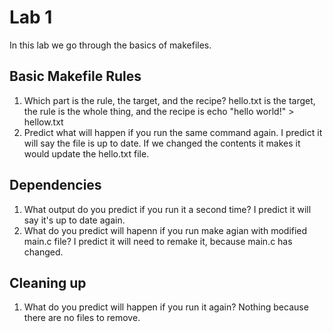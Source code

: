 # Lab 1
In this lab we go through the basics of makefiles.

## Basic Makefile Rules
1. Which part is the rule, the target, and the recipe? hello.txt is the target, the rule is the whole thing, and the recipe is echo "hello world!" > hellow.txt
1. Predict what will happen if you run the same command again. I predict it will say the file is up to date. If we changed the contents it makes it would update the hello.txt file.

## Dependencies
1. What output do you predict if you run it a second time? I predict it will say it's up to date again.
1. What do you predict will hapenn if you run make agian with modified main.c file? I predict it will need to remake it, because main.c has changed.

## Cleaning up
1. What do you predict will happen if you run it again? Nothing because there are no files to remove.